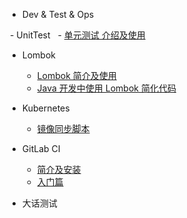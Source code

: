 - Dev & Test & Ops

  - UnitTest
  
    - [单元测试 介绍及使用](mkdFiles/UnitTesting.md)

  - Lombok
  
    - [Lombok 简介及使用](lombok/lombok-1.md)
    - [Java 开发中使用 Lombok 简化代码](lombok/lombok-2.md)

  - Kubernetes 
    
    - [镜像同步脚本](kubernetes/sync-scripts.md)

  - GitLab CI
  
    - [简介及安装](gitlab-ci/gitlab-ci-1.md)
    - [入门篇](gitlab-ci/gitlab-ci-2.md)

- 大话测试
